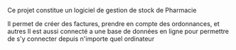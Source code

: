 Ce projet constitue un logiciel de gestion de stock de Pharmacie

Il permet de créer des factures, prendre en compte des ordonnances, et autres 
Il est aussi connecté a une base de données en ligne pour permettre de s'y connecter depuis n'importe quel ordinateur
